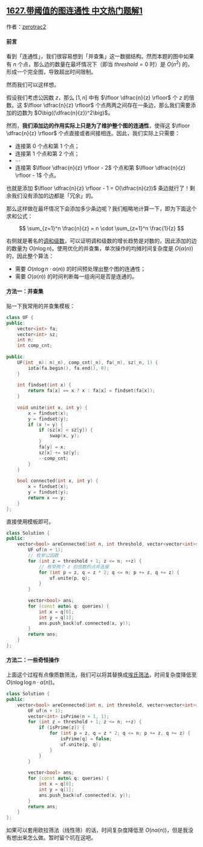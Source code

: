 ## [1627.带阈值的图连通性 中文热门题解1](https://leetcode.cn/problems/graph-connectivity-with-threshold/solutions/100000/dai-yu-zhi-de-tu-lian-tong-xing-by-zerotrac2)

作者：[zerotrac2](https://leetcode.cn/u/zerotrac2)

#### 前言

看到「连通性」，我们很容易想到「并查集」这一数据结构。然而本题的图中如果有 $n$ 个点，那么边的数量在最坏情况下（即当 $\textit{threshold} = 0$ 时）是 $O(n^2)$ 的，形成一个完全图，导致超出时间限制。

然而我们可以这样想。

假设我们考虑公因数 $z$，那么 $[1, n]$ 中有 $\lfloor \dfrac{n}{z} \rfloor$ 个 $z$ 的倍数。这 $\lfloor \dfrac{n}{z} \rfloor$ 个点两两之间存在一条边，那么我们需要添加的边数为 $O\big((\dfrac{n}{z})^2\big)$。

然而，**我们添加边的作用实际上只是为了维护整个图的连通性**，使得这 $\lfloor \dfrac{n}{z} \rfloor$ 个点直接或者间接相连。因此，我们实际上只需要：

- 连接第 $0$ 个点和第 $1$ 个点；
- 连接第 $1$ 个点和第 $2$ 个点；
- $\cdots$
- 连接第 $\lfloor \dfrac{n}{z} \rfloor - 2$ 个点和第 $\lfloor \dfrac{n}{z} \rfloor - 1$ 个点。

也就是添加 $\lfloor \dfrac{n}{z} \rfloor - 1 = O(\dfrac{n}{z})$ 条边就行了！剩余我们没有添加的边都是「冗余」的。

那么这样做在最坏情况下会添加多少条边呢？我们粗略地计算一下，即为下面这个求和公式：

$$
\sum_{z=1}^n \frac{n}{z} = n \cdot \sum_{z=1}^n \frac{1}{z}
$$

右侧就是著名的[调和级数](https://baike.baidu.com/item/%E8%B0%83%E5%92%8C%E7%BA%A7%E6%95%B0)，可以证明调和级数的增长趋势是对数的，因此添加的边的数量为 $O(n \log n)$。使用优化的并查集，单次操作的均摊时间复杂度是 $O(\alpha(n))$ 的，因此整个算法：

- 需要 $O(n \log n \cdot \alpha(n))$ 的时间预处理出整个图的连通性；
- 需要 $O(\alpha(n))$ 的时间判断每一组询问是否是连通的。

#### 方法一：并查集

贴一下我常用的并查集模板：

```C++ [uf-C++]
class UF {
public:
    vector<int> fa;
    vector<int> sz;
    int n;
    int comp_cnt;
    
public:
    UF(int _n): n(_n), comp_cnt(_n), fa(_n), sz(_n, 1) {
        iota(fa.begin(), fa.end(), 0);
    }
    
    int findset(int x) {
        return fa[x] == x ? x : fa[x] = findset(fa[x]);
    }
    
    void unite(int x, int y) {
        x = findset(x);
        y = findset(y);
        if (x != y) {
            if (sz[x] < sz[y]) {
                swap(x, y);
            }
            fa[y] = x;
            sz[x] += sz[y];
            --comp_cnt;
        }
    }
    
    bool connected(int x, int y) {
        x = findset(x);
        y = findset(y);
        return x == y;
    }
};
```

直接使用模板即可。

```C++ [sol1-C++]
class Solution {
public:
    vector<bool> areConnected(int n, int threshold, vector<vector<int>>& queries) {
        UF uf(n + 1);
        // 枚举公因数
        for (int z = threshold + 1; z <= n; ++z) {
            // 枚举两个 z 的倍数的点并连接
            for (int p = z, q = z * 2; q <= n; p += z, q += z) {
                uf.unite(p, q);
            }
        }
        
        vector<bool> ans;
        for (const auto& q: queries) {
            int x = q[0];
            int y = q[1];
            ans.push_back(uf.connected(x, y));
        }
        return ans;
    }
};
```

#### 方法二：一些奇怪操作

上面这个过程有点像质数筛法，我们可以将其替换成[埃氏筛法](https://baike.baidu.com/item/%E5%9F%83%E6%8B%89%E6%89%98%E6%96%AF%E7%89%B9%E5%B0%BC%E7%AD%9B%E6%B3%95)，时间复杂度降低至 $O(n \log\log n \cdot \alpha(n))$。


```C++ [sol2-C++]
class Solution {
public:
    vector<bool> areConnected(int n, int threshold, vector<vector<int>>& queries) {
        UF uf(n + 1);
        vector<int> isPrime(n + 1, 1);
        for (int z = threshold + 1; z <= n; ++z) {
            if (isPrime[z]) {
                for (int p = z, q = z * 2; q <= n; p += z, q += z) {
                    isPrime[q] = false;
                    uf.unite(p, q);
                }
            }
        }
        
        vector<bool> ans;
        for (const auto& q: queries) {
            int x = q[0];
            int y = q[1];
            ans.push_back(uf.connected(x, y));
        }
        return ans;
    }
};
```

如果可以套用欧拉筛法（线性筛）的话，时间复杂度降低至 $O(n \alpha(n))$，但是我没有想出来怎么做。暂时留个坑在这吧。